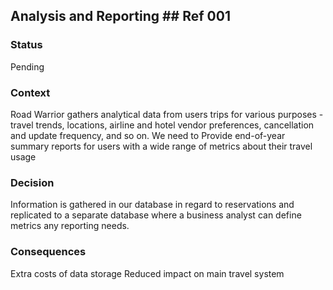 ##  Analysis and Reporting		## Ref 001
### Status
Pending

### Context
Road Warrior gathers analytical data from users trips for various purposes - travel trends, locations, airline and hotel vendor preferences, cancellation and update frequency, and so on. We need to Provide end-of-year summary reports for users with a wide range of metrics about their travel usage

### Decision
Information is gathered in our database in regard to reservations and replicated to a separate database where a business analyst can define metrics any reporting needs.

### Consequences
Extra costs of data storage
Reduced impact on main travel system